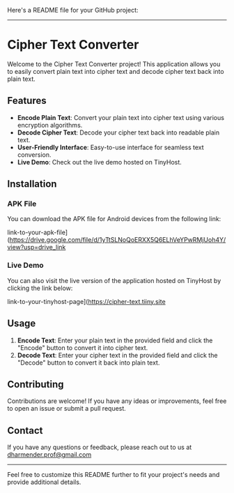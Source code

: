 Here's a README file for your GitHub project:

---

# Cipher Text Converter

Welcome to the Cipher Text Converter project! This application allows you to easily convert plain text into cipher text and decode cipher text back into plain text.

## Features

- **Encode Plain Text**: Convert your plain text into cipher text using various encryption algorithms.
- **Decode Cipher Text**: Decode your cipher text back into readable plain text.
- **User-Friendly Interface**: Easy-to-use interface for seamless text conversion.
- **Live Demo**: Check out the live demo hosted on TinyHost.

## Installation

### APK File

You can download the APK file for Android devices from the following link:

link-to-your-apk-file](https://drive.google.com/file/d/1yTtSLNoQoERXX5Q6ELhVeYPwRMjUoh4Y/view?usp=drive_link

### Live Demo

You can also visit the live version of the application hosted on TinyHost by clicking the link below:

link-to-your-tinyhost-page](https://cipher-text.tiiny.site

## Usage

1. **Encode Text**: Enter your plain text in the provided field and click the "Encode" button to convert it into cipher text.
2. **Decode Text**: Enter your cipher text in the provided field and click the "Decode" button to convert it back into plain text.

## Contributing

Contributions are welcome! If you have any ideas or improvements, feel free to open an issue or submit a pull request.



## Contact

If you have any questions or feedback, please reach out to us at dharmender.prof@gmail.com

---

Feel free to customize this README further to fit your project's needs and provide additional details.

